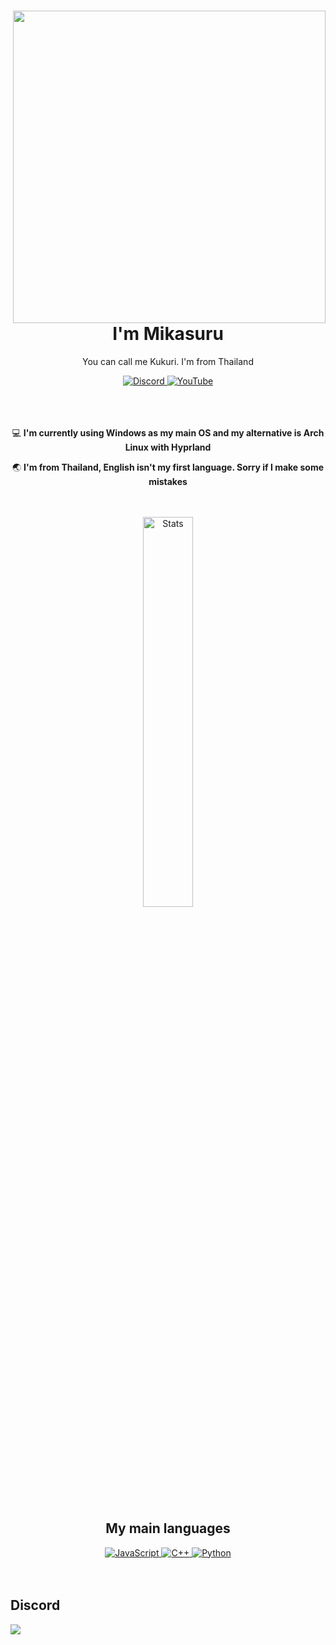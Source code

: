 <div align="center">
  <img src="https://static.wikia.nocookie.net/blue-archive/images/c/c7/Hina_Swimsuit_Portrait.png/revision/latest?cb=20220420072715" width="500" align="right" />
  <h1>I'm Mikasuru</h1>
  <p>You can call me Kukuri. I'm from Thailand</p>
  
  <a href="https://discord.com/users/591837095954350092">
    <img alt="Discord" src="https://img.shields.io/badge/Discord-5865F2?style=for-the-badge&logo=discord&logoColor=white" />
  </a>
  <a href="https://www.youtube.com/@kukuri_xyz">
    <img alt="YouTube" src="https://img.shields.io/badge/YouTube-FF0000?style=for-the-badge&logo=youtube&logoColor=white" />
  </a>
  
  </br>
  </br>
  </br>
  </br>

  
  
  <div align="center">
    <p>💻 <strong>I'm currently using Windows as my main OS and my alternative is Arch Linux with Hyprland</strong></p>
    <p>🌏 <strong>I'm from Thailand, English isn't my first language. Sorry if I make some mistakes</strong></p>
  </div>
  
  </br>
  </br>
  
  <img alt="Stats" width="40%" src="https://github-readme-streak-stats.herokuapp.com/?user=Mikasuru" />
  
  </br>
  </br>
  
  <h2>My main languages</h2>
  <div align="center">
    <a href="https://www.javascript.com/">
      <img alt="JavaScript" src="https://img.shields.io/badge/JavaScript-F7DF1E?style=for-the-badge&logo=javascript&logoColor=black" />
    </a>
    <a href="https://isocpp.org/">
      <img alt="C++" src="https://img.shields.io/badge/C++-00599C?style=for-the-badge&logo=c%2B%2B&logoColor=white" />
    </a>
    <a href="https://www.python.org/">
      <img alt="Python" src="https://img.shields.io/badge/Python-3776AB?style=for-the-badge&logo=python&logoColor=white" />
    </a>
  </div>
  
  </br>
  </br>
</div>

  <h2>Discord</h2>
  <a href="https://discord.com/users/591837095954350092">
      <a href="https://discord.com/users/591837095954350092"><img src="https://lanyard.cnrad.dev/api/591837095954350092?showDisplayName=false" /></a>
  </a>
